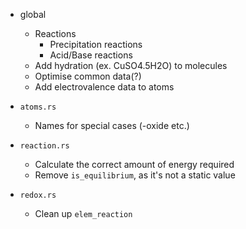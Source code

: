 - global
  - Reactions
    * Precipitation reactions
    * Acid/Base reactions
  - Add hydration (ex. CuSO4.5H2O) to molecules
  - Optimise common data(?)
  - Add electrovalence data to atoms

- `atoms.rs`
  * Names for special cases (-oxide etc.)

- `reaction.rs`
  * Calculate the correct amount of energy required
  * Remove `is_equilibrium`, as it's not a static value

- `redox.rs`
  * Clean up `elem_reaction`
